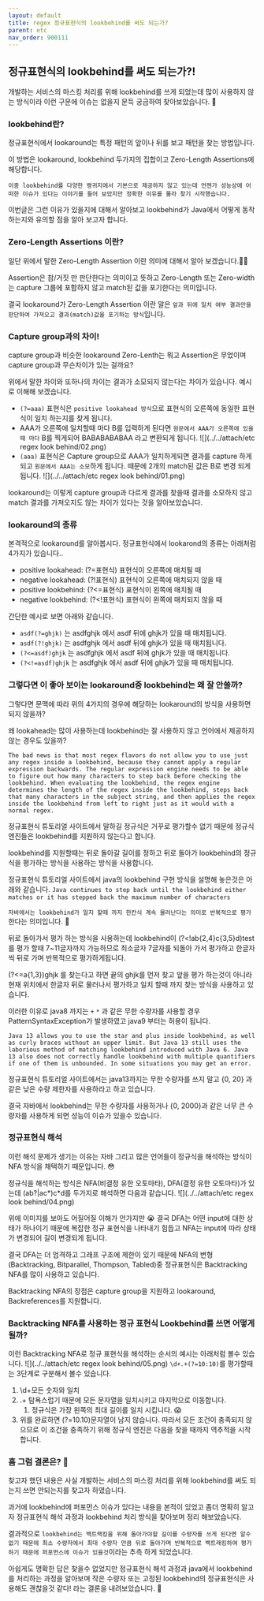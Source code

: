 ```yaml
---
layout: default
title: regex 정규표현식의 lookbehind를 써도 되는가?
parent: etc
nav_order: 900111
---
```


## 정규표현식의 lookbehind를 써도 되는가?!
개발하는 서비스의 마스킹 처리를 위해 lookbehind를 쓰게 되었는데 많이 사용하지 않는 방식이라 이런 구문에 이슈는 없을지 문득 궁금하여 찾아보았습니다.
🧐

### lookbehind란?

정규표현식에서 lookaround는 특정 패턴의 앞이나 뒤를 보고 패턴을 찾는 방법입니다.

이 방법은 lookaround, lookbehind 두가지의 집합이고 Zero-Length Assertions에 해당합니다.

`이중 lookbehind를 다양한 랭귀지에서 기본으로 제공하지 않고 있는데 언젠가 성능상에 어떠한 이슈가 있다는 이야기를 들어 보았지만 정확한 이유를 몰라 찾기 시작했습니다.
`

이번글은 그런 이유가 있을지에 대해서 알아보고 lookbehind가 Java에서 어떻게 동작하는지와 유의할 점을 알아 보고자 합니다.

### Zero-Length Assertions 이란?
일단 위에서 말한 Zero-Length Assertion 이란 의미에 대해서 알아 보겠습니다.🙈🙉

Assertion은 참/거짓 만 판단한다는 의미이고 뜻하고 Zero-Length 또는 Zero-width는 capture 그룹에 포함하지 않고 match된 값을 포기한다는 의미입니다.

결국 lookaround가 Zero-Length Assertion 이란 말은 `앞과 뒤에 일치 여부 결과만을 판단하여 가져오고 결과(match)값을 포기하는 방식`입니다.


### Capture group과의 차이!
capture group과 비슷한 lookaround Zero-Lenth는 뭐고 Assertion은 무었이며 capture group과 무슨차이가 있는 걸까요?

위에서 말한 차이와 또하나의 차이는 결과가 소모되지 않는다는 차이가 있습니다. 예시로 이해해 보겠습니다.
* `(?=aaa)` 표현식은 `positive lookahead 방식`으로 표현식의 오른쪽에 동일한 표현식이 일치 하는지를 찾게 됩니다. 
* AAA가 오른쪽에 일치할때 마다 B를 입력하게 된다면 `원문에서 AAA가 오른쪽에 있을때 마다` B를 찍게되어 BABABABABAA 라고 변환되게 됩니다.
  ![](../../attach/etc regex look behind/02.png)
* `(aaa)` 표현식은 Capture group으로 AAA가 일치하게되면 결과를 capture 하게 되고 `원문에서 AAA는 소모`하게 됩니다. 때문에 2개의 match된 값은 B로 변경 되게 됩니다.
  ![](../../attach/etc regex look behind/01.png)

lookaround는 이렇게 capture group과 다르게 결과를 찾을때 결과를 소모하지 않고 match 결과를 가져오지도 않는 차이가 있다는 것을 알아보았습니다.

### lookaround의 종류
본격적으로 lookaround를 알아봅시다. 정규표현식에서 lookarond의 종류는 아래처럼 4가지가 있습니다..
* positive lookahead: (?=표현식) 표현식이 오른쪽에 매치될 때
* negative lookahead: (?!표현식) 표현식이 오른쪽에 매치되지 않을 때
* positive lookbehind: (?<=표현식) 표현식이 왼쪽에 매치될 때
* negative lookbehind: (?<!표현식) 표현식이 왼쪽에 매치되지 않을 때

간단한 예시로 보면 아래와 같습니다.
* `asdf(?=ghjk)` 는 asdfghjk 에서 asdf 뒤에 ghjk가 있을 때 매치됩니다.
* `asdf(?!ghjk)` 는 asdfghjk 에서 asdf 뒤에 ghjk가 있을 때 매치됩니다.
* `(?<=asdf)ghjk` 는 asdfghjk 에서 asdf 뒤에 ghjk가 있을 때 매치됩니다.
* `(?<!=asdf)ghjk` 는 asdfghjk 에서 asdf 뒤에 ghjk가 있을 때 매치됩니다.


### 그렇다면 이 좋아 보이는 lookaround중 lookbehind는 왜 잘 안쓸까?
그렇다면 문맥에 따라 위의 4가지의 경우에 해당하는 lookaround의 방식을 사용하면 되지 않을까?

왜 lookahead는 많이 사용하는데 lookbehind는 잘 사용하지 않고 언어에서 제공하지 않는 경우도 있을까?

`
The bad news is that most regex flavors do not allow you to use just any regex inside a lookbehind, because they cannot apply a regular expression backwards. The regular expression engine needs to be able to figure out how many characters to step back before checking the lookbehind. When evaluating the lookbehind, the regex engine determines the length of the regex inside the lookbehind, steps back that many characters in the subject string, and then applies the regex inside the lookbehind from left to right just as it would with a normal regex.
`

정규표현식 튜토리얼 사이트에서 말하길 정규식은 거꾸로 평가할수 없기 때문에 정규식엔진들은 lookbehind를 지원하지 않는다고 합니다.

lookbehind를 지원할때는 뒤로 돌아갈 길이를 정하고 뒤로 돌아가 lookbehind의 정규식을 평가하는 방식을 사용하는 방식을 사용합니다.

정규표현식 튜토리얼 사이트에서 java의 lookbehind 구현 방식을 설명해 놓은것은 아래와 같습니다.
`
Java continues to step back until the lookbehind either matches or it has stepped back the maximum number of characters
`

`자바에서는 lookbehind가 일지 할때 까지 한칸식 계속 물러난다는 의미로 반복적으로 평가`한다는 의미입니다. 🤩 

뒤로 돌아가서 평가 하는 방식을 사용하는데 lookbehind이 (?<!ab{2,4}c{3,5}d)test 를 평가 할때 7~11글자까지 가능하므로 최소글자 7글자를 되돌아 가서 평가하고 한글자씩 뒤로 가며 반복적으로 평가하게됩니다.

(?<=a{1,3})ghjk 를 찾는다고 하면 끝의 ghjk를 먼저 찾고 앞을 평가 하는것이 아니라 현재 위치에서 한글자 뒤로 물러나서 평가하고 일치 할때 까지 찾는 방식을 사용하고 있습니다.

이러한 이유로 java8 까지는 `+` `*` 과 같은 무한 수량자를 사용할 경우 PatternSyntaxException가 발생하였고 java9 부터는 허용이 됩니다.

`Java 13 allows you to use the star and plus inside lookbehind, as well as curly braces without an upper limit. But Java 13 still uses the laborious method of matching lookbehind introduced with Java 6. Java 13 also does not correctly handle lookbehind with multiple quantifiers if one of them is unbounded. In some situations you may get an error.`

정규표현식 튜토리얼 사이트에서는 java13까지는 무한 수량자를 쓰지 말고 {0, 20} 과 같은 낮은 수량 제한자를 사용하라고 하고 있습니다.

결국 자바에서 lookbehind는 무한 수량자를 사용하거나 {0, 2000}과 같은 너무 큰 수량자를 사용하게 되면 성능이 이슈가 있을수 있습니다.

### 정규표현식 해석
이런 해석 문제가 생기는 이유는 자바 그리고 많은 언어들이 정규식을 해석하는 방식이 NFA 방식을 채택하기 때문입니다. 😳

정규식을 해석하는 방식은 NFA(비결정 유한 오토마타), DFA(결정 유한 오토마타)가 있는데 (ab?|ac*)c*d를 두가지로 해석하면 다음과 같습니다.
![](../../attach/etc regex look behind/04.png)

위에 이미지를 보아도 어질어질 이해가 안가지만 😭 결국 DFA는 어떤 input에 대한 상태가 하나이기 때문에 복잡한 정규 표현식을 나타내기 힘듭고 NFA는 input에 따라 상태가 변경되어 길이 변경되게 됩니다.

결국 DFA는 더 엄격하고 그래프 구조에 제한이 있기 때문에 NFA의 변형(Backtracking, Bitparallel, Thompson, Tabled)중 정규표현식은 Backtracking NFA를 많이 사용하고 있습니다.

Backtracking NFA의 장점은 capture group을 지원하고 lookaround, Backreferences를 지원합니다.

### Backtracking NFA를 사용하는 정규 표현식 Lookbehind를 쓰면 어떻게 될까? 
이런 Backtracking NFA로 정규 표현식을 해석하는 순서의 예시는 아래처럼 볼수 있습니다.
![](../../attach/etc regex look behind/05.png)
`\d+.+(?=10:10)`를 평가할때는 3단계로 구분해서 볼수 있습니다.
1. \d+모든 숫자와 일치
2. .+ 탐욕스럽기 때문에 모든 문자열을 일치시키고 마지막으로 이동합니다.
   1. 정규식은 가장 왼쪽의 최대 길이를 일치 시킵니다. 😱
3. 위를 완료하면 (?=10.10)문자열이 남지 않습니다. 따라서 모든 조건이 충족되지 않으므로 이 조건을 충족하기 위해 정규식 엔진은 다음을 찾을 때까지 역추적을 시작합니다.

### 흠 그럼 결론은? 🧐
찾고자 했던 내용은 사실 개발하는 서비스의 마스킹 처리를 위해 lookbehind를 써도 되는지 쓰면 안되는지를 찾고자 하였습니다.

과거에 lookbehind에 퍼포먼스 이슈가 있다는 내용을 본적이 있었고 좀더 명확히 알고자 정규표현식 해석 과정과 lookbehind 처리 방식을 찾아보며 정리 해보았습니다.

결과적으로 `lookbehind는 백트랙킹을 위해 돌아가야할 길이를 수량자를 쓰게 된다면 알수 없기 때문에 최소 수량자에서 최대 수량자 만큼 뒤로 돌아가며 반복적으로 백트래킹하여 평가하기 때문에 퍼포먼스에 이슈가 있을것`이라는 추측 하게 되었습니다.

아쉽게도 명확한 답은 찾을수 없었지만 정규표현식 해석 과정과 java에서 lookbehind를 처리하는 과정을 알아보며 작은 수량자 또는 고정된 lookbehind의 정규표현식은 사용해도 괜찮을것 같다! 라는 결론을 내려보았습니다.
🤪

